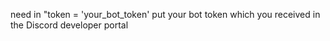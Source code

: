 need in  "token = 'your_bot_token' put your bot token which you received in the Discord developer portal  

